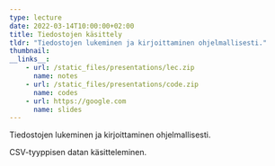 ```yaml
---
type: lecture
date: 2022-03-14T10:00:00+02:00
title: Tiedostojen käsittely
tldr: "Tiedostojen lukeminen ja kirjoittaminen ohjelmallisesti."
thumbnail: 
__links__: 
    - url: /static_files/presentations/lec.zip
      name: notes
    - url: /static_files/presentations/code.zip
      name: codes
    - url: https://google.com
      name: slides
---
```


Tiedostojen lukeminen ja kirjoittaminen ohjelmallisesti.

CSV-tyyppisen datan käsitteleminen.